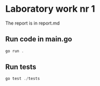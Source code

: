 # Laboratory work nr 1

The report is in report.md

## Run code in main.go

```powershell
go run .
```

## Run tests

```powershell
go test ./tests
```
